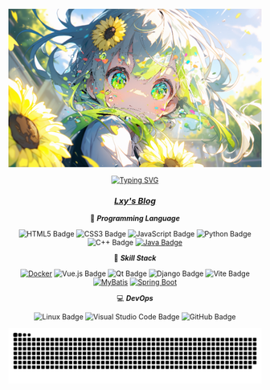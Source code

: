 <div align="center">

![back](./back.png)

[![Typing SVG](https://readme-typing-svg.herokuapp.com?font=Fira+Code&weight=600&size=30&pause=1000&color=1AF7C1&center=true&multiline=true&width=1000&height=80&lines=welcome+to+lxy's+homepage)](https://git.io/typing-svg)

### [***Lxy's Blog***](https://lxycxy.github.io)

💪 ***Programming Language***

![HTML5 Badge](https://img.shields.io/badge/HTML5-E34F26?logo=html5&logoColor=fff&style=flat)
![CSS3 Badge](https://img.shields.io/badge/CSS3-1572B6?logo=css3&logoColor=fff&style=flat)
![JavaScript Badge](https://img.shields.io/badge/JavaScript-F7DF1E?logo=javascript&logoColor=000&style=flat)
![Python Badge](https://img.shields.io/badge/Python-3776AB?logo=python&logoColor=fff&style=flat)
![C++ Badge](https://img.shields.io/badge/C%2B%2B-00599C?logo=cplusplus&logoColor=fff&style=flat)
[![Java Badge](https://img.shields.io/badge/Java-007396?style=flat&logo=java)](https://www.oracle.com/java/)

🧠 ***Skill Stack***

[![Docker](https://img.shields.io/badge/Docker-Latest-blue?logo=docker)](https://www.docker.com/)
![Vue.js Badge](https://img.shields.io/badge/Vue.js-4FC08D?logo=vuedotjs&logoColor=fff&style=flat)
![Qt Badge](https://img.shields.io/badge/Qt-41CD52?logo=qt&logoColor=fff&style=flat)
![Django Badge](https://img.shields.io/badge/Django-092E20?logo=django&logoColor=fff&style=flat)
![Vite Badge](https://img.shields.io/badge/Vite-646CFF?logo=vite&logoColor=fff&style=flat)
[![MyBatis](https://img.shields.io/badge/MyBatis--orange?logo=mybatis)](https://mybatis.org/)
[![Spring Boot](https://img.shields.io/badge/Spring%20Boot--green?logo=springboot)](https://spring.io/projects/spring-boot)



💻  ***DevOps***


![Linux Badge](https://img.shields.io/badge/Linux-FCC624?logo=linux&logoColor=000&style=flat)
![Visual Studio Code Badge](https://img.shields.io/badge/Visual%20Studio%20Code-007ACC?logo=visualstudiocode&logoColor=fff&style=flat)
![GitHub Badge](https://img.shields.io/badge/GitHub-181717?logo=github&logoColor=fff&style=flat)



<picture>
  <source media="(prefers-color-scheme: dark)" srcset="https://github.com/lxycxy/lxycxy/blob/output/github-contribution-grid-snake-dark.svg" />
  <source media="(prefers-color-scheme: light)" srcset="[https://github.com/lxycxy/lxycxy/blob/output/github-contribution-grid-snake.svg" />
  <img alt="github-snake" src="https://github.com/lxycxy/lxycxy/blob/output/github-contribution-grid-snake.svg" />
</picture>

</div>

